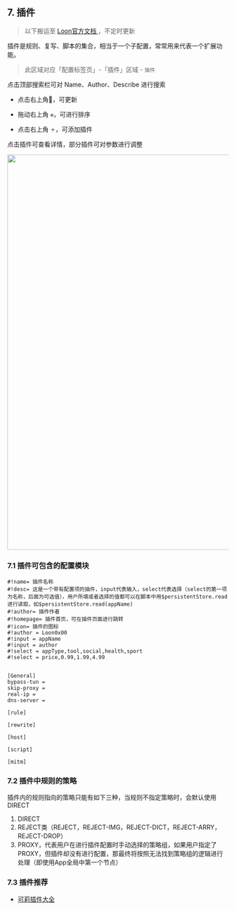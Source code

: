 ## 7. 插件

> 以下搬运至 [Loon官方文档 ](https://loon0x00.github.io/LoonManual/#/loon/plugin)，不定时更新


插件是规则、复写、脚本的集合，相当于一个子配置，常常用来代表一个扩展功能。

> 此区域对应「配置标签页」-「插件」区域 - `插件`


点击顶部搜索栏可对 Name、Author、Describe 进行搜索

- 点击右上角🔄，可更新

- 拖动右上角 `≡`，可进行排序

- 点击右上角 `＋`，可添加插件

点击插件可查看详情，部分插件可对参数进行调整

<img src="https://raw.githubusercontent.com/Repcz/Tool/X/Loon/Photo/1.7.PNG" width="900">


### 7.1 插件可包含的配置模块

```
#!name= 插件名称
#!desc= 这是一个带有配置项的插件，input代表输入，select代表选择（select的第一项为名称，后面为可选值），用户所填或者选择的值都可以在脚本中用$persistentStore.read进行读取，如$persistentStore.read(appName)
#!author= 插件作者
#!homepage= 插件首页，可在插件页面进行跳转
#!icon= 插件的图标
#!author = Loon0x00
#!input = appName
#!input = author
#!select = appType,tool,social,health,sport
#!select = price,0.99,1.99,4.99


[General]
bypass-tun =
skip-proxy =
real-ip =
dns-server =

[rule]

[rewrite]

[host]

[script]

[mitm]

```

### 7.2 插件中规则的策略

插件内的规则指向的策略只能有如下三种，当规则不指定策略时，会默认使用DIRECT

1. DIRECT
2. REJECT类（REJECT，REJECT-IMG，REJECT-DICT，REJECT-ARRY，REJECT-DROP）
3. PROXY，代表用户在进行插件配置时手动选择的策略组，如果用户指定了PROXY，但插件却没有进行配置，那最终将按照无法找到策略组的逻辑进行处理（即使用App全局中第一个节点）

### 7.3 插件推荐

- [可莉插件大全](https://getupnote.com/share/notes/zSn1ShBmzNYISKcTgjXE5oHMrNf2/4a3b6152-3dd3-46da-b479-8c30ef6ef8d1)
